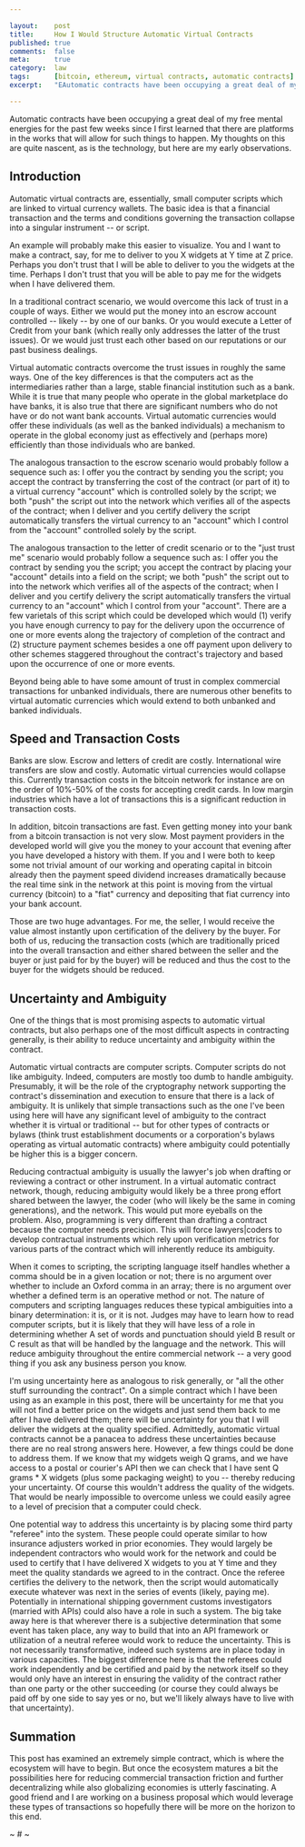 ```yaml
---

layout:    post
title:     How I Would Structure Automatic Virtual Contracts
published: true
comments:  false
meta:      true
category:  law
tags:      [bitcoin, ethereum, virtual contracts, automatic contracts]
excerpt:   "EAutomatic contracts have been occupying a great deal of my free mental energies for the past few weeks since I first learned that there are platforms in the works that will allow for such things to happen. My thoughts on this are quite nascent, as is the technology, but here are my early observations."

---
```


Automatic contracts have been occupying a great deal of my free mental energies for the past few weeks since I first learned that there are platforms in the works that will allow for such things to happen. My thoughts on this are quite nascent, as is the technology, but here are my early observations.

## Introduction

Automatic virtual contracts are, essentially, small computer scripts which are linked to virtual currency wallets. The basic idea is that a financial transaction and the terms and conditions governing the transaction collapse into a singular instrument -- or script.

An example will probably make this easier to visualize. You and I want to make a contract, say, for me to deliver to you X widgets at Y time at Z price. Perhaps you don't trust that I will be able to deliver to you the widgets at the time. Perhaps I don't trust that you will be able to pay me for the widgets when I have delivered them.

In a traditional contract scenario, we would overcome this lack of trust in a couple of ways. Either we would put the money into an escrow account controlled -- likely -- by one of our banks. Or you would execute a Letter of Credit from your bank (which really only addresses the latter of the trust issues). Or we would just trust each other based on our reputations or our past business dealings.

Virtual automatic contracts overcome the trust issues in roughly the same ways. One of the key differences is that the computers act as the intermediaries rather than a large, stable financial institution such as a bank. While it is true that many people who operate in the global marketplace do have banks, it is also true that there are significant numbers who do not have or do not want bank accounts. Virtual automatic currencies would offer these individuals (as well as the banked individuals) a mechanism to operate in the global economy just as effectively and (perhaps more) efficiently than those individuals who are banked.

The analogous transaction to the escrow scenario would probably follow a sequence such as: I offer you the contract by sending you the script; you accept the contract by transferring the cost of the contract (or part of it) to a virtual currency "account" which is controlled solely by the script; we both "push" the script out into the network which verifies all of the aspects of the contract; when I deliver and you certify delivery the script automatically transfers the virtual currency to an "account" which I control from the "account" controlled solely by the script.

The analogous transaction to the letter of credit scenario or to the "just trust me" scenario would probably follow a sequence such as: I offer you the contract by sending you the script; you accept the contract by placing your "account" details into a field on the script; we both "push" the script out to into the network which verifies all of the aspects of the contract; when I deliver and you certify delivery the script automatically transfers the virtual currency to an "account" which I control from your "account". There are a few varietals of this script which could be developed which would (1) verify you have enough currency to pay for the delivery upon the occurrence of one or more events along the trajectory of completion of the contract and (2) structure payment schemes besides a one off payment upon delivery to other schemes staggered throughout the contract's trajectory and based upon the occurrence of one or more events.

Beyond being able to have some amount of trust in complex commercial transactions for unbanked individuals, there are numerous other benefits to virtual automatic currencies which would extend to both unbanked and banked individuals.

## Speed and Transaction Costs

Banks are slow. Escrow and letters of credit are costly. International wire transfers are slow and costly. Automatic virtual currencies would collapse this. Currently transaction costs in the bitcoin network for instance are on the order of 10%-50% of the costs for accepting credit cards. In low margin industries which have a lot of transactions this is a significant reduction in transaction costs.

In addition, bitcoin transactions are fast. Even getting money into your bank from a bitcoin transaction is not very slow. Most payment providers in the developed world will give you the money to your account that evening after you have developed a history with them. If you and I were both to keep some not trivial amount of our working and operating capital in bitcoin already then the payment speed dividend increases dramatically because the real time sink in the network at this point is moving from the virtual currency (bitcoin) to a "fiat" currency and depositing that fiat currency into your bank account.

Those are two huge advantages. For me, the seller, I would receive the value almost instantly upon certification of the delivery by the buyer. For both of us, reducing the transaction costs (which are traditionally priced into the overall transaction and either shared between the seller and the buyer or just paid for by the buyer) will be reduced and thus the cost to the buyer for the widgets should be reduced.

## Uncertainty and Ambiguity

One of the things that is most promising aspects to automatic virtual contracts, but also perhaps one of the most difficult aspects in contracting generally, is their ability to reduce uncertainty and ambiguity within the contract.

Automatic virtual contracts are computer scripts. Computer scripts do not like ambiguity. Indeed, computers are mostly too dumb to handle ambiguity. Presumably, it will be the role of the cryptography network supporting the contract's dissemination and execution to ensure that there is a lack of ambiguity. It is unlikely that simple transactions such as the one I've been using here will have any significant level of ambiguity to the contract whether it is virtual or traditional -- but for other types of contracts or bylaws (think trust establishment documents or a corporation's bylaws operating as virtual automatic contracts) where ambiguity could potentially be higher this is a bigger concern.

Reducing contractual ambiguity is usually the lawyer's job when drafting or reviewing a contract or other instrument. In a virtual automatic contract network, though, reducing ambiguity would likely be a three prong effort shared between the lawyer, the coder (who will likely be the same in coming generations), and the network. This would put more eyeballs on the problem. Also, programming is very different than drafting a contract because the computer needs precision. This will force lawyers|coders to develop contractual instruments which rely upon verification metrics for various parts of the contract which will inherently reduce its ambiguity.

When it comes to scripting, the scripting language itself handles whether a comma should be in a given location or not; there is no argument over whether to include an Oxford comma in an array; there is no argument over whether a defined term is an operative method or not. The nature of computers and scripting languages reduces these typical ambiguities into a binary determination: it is, or it is not. Judges may have to learn how to read computer scripts, but it is likely that they will have less of a role in determining whether A set of words and punctuation should yield B result or C result as that will be handled by the language and the network. This will reduce ambiguity throughout the entire commercial network -- a very good thing if you ask any business person you know.

I'm using uncertainty here as analogous to risk generally, or "all the other stuff surrounding the contract". On a simple contract which I have been using as an example in this post, there will be uncertainty for me that you will not find a better price on the widgets and just send them back to me after I have delivered them; there will be uncertainty for you that I will deliver the widgets at the quality specified. Admittedly, automatic virtual contracts cannot be a panacea to address these uncertainties because there are no real strong answers here. However, a few things could be done to address them. If we know that my widgets weigh Q grams, and we have access to a postal or courier's API then we can check that I have sent Q grams * X widgets (plus some packaging weight) to you -- thereby reducing your uncertainty. Of course this wouldn't address the quality of the widgets. That would be nearly impossible to overcome unless we could easily agree to a level of precision that a computer could check.

One potential way to address this uncertainty is by placing some third party "referee" into the system. These people could operate similar to how insurance adjusters worked in prior economies. They would largely be independent contractors who would work for the network and could be used to certify that I have delivered X widgets to you at Y time and they meet the quality standards we agreed to in the contract. Once the referee certifies the delivery to the network, then the script would automatically execute whatever was next in the series of events (likely, paying me). Potentially in international shipping government customs investigators (married with APIs) could also have a role in such a system. The big take away here is that wherever there is a subjective determination that some event has taken place, any way to build that into an API framework or utilization of a neutral referee would work to reduce the uncertainty. This is not necessarily transformative, indeed such systems are in place today in various capacities. The biggest difference here is that the referees could work independently and be certified and paid by the network itself so they would only have an interest in ensuring the validity of the contract rather than one party or the other succeeding (or course they could always be paid off by one side to say yes or no, but we'll likely always have to live with that uncertainty).

## Summation

This post has examined an extremely simple contract, which is where the ecosystem will have to begin. But once the ecosystem matures a bit the possibilities here for reducing commercial transaction friction and further decentralizing while also globalizing economies is utterly fascinating. A good friend and I are working on a business proposal which would leverage these types of transactions so hopefully there will be more on the horizon to this end.

~ # ~